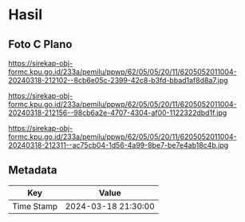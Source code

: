 # Hasil

## Foto C Plano

https://sirekap-obj-formc.kpu.go.id/233a/pemilu/ppwp/62/05/05/20/11/6205052011004-20240318-212102--8cb6e05c-2399-42c8-b3fd-bbad1af8d8a7.jpg

https://sirekap-obj-formc.kpu.go.id/233a/pemilu/ppwp/62/05/05/20/11/6205052011004-20240318-212156--98cb6a2e-4707-4304-af00-1122322dbd1f.jpg

https://sirekap-obj-formc.kpu.go.id/233a/pemilu/ppwp/62/05/05/20/11/6205052011004-20240318-212311--ac75cb04-1d56-4a99-8be7-be7e4ab18c4b.jpg


## Metadata

| Key        | Value               |
| ---------- | ------------------- |
| Time Stamp | 2024-03-18 21:30:00 |



